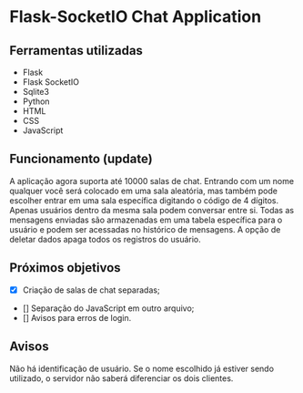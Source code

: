 # Flask-SocketIO Chat Application

## Ferramentas utilizadas
- Flask
- Flask SocketIO
- Sqlite3
- Python
- HTML
- CSS
- JavaScript

## Funcionamento (update)
A aplicação agora suporta até 10000 salas de chat. Entrando com um nome qualquer você será colocado em uma sala aleatória, mas também pode escolher entrar em uma sala específica digitando o código de 4 dígitos. Apenas usuários dentro da mesma sala podem conversar entre si. Todas as mensagens enviadas são armazenadas em uma tabela específica para o usuário e podem ser acessadas no histórico de mensagens. A opção de deletar dados apaga todos os registros do usuário.

## Próximos objetivos
- [x] Criação de salas de chat separadas;
- [] Separação do JavaScript em outro arquivo;
- [] Avisos para erros de login.

## Avisos
Não há identificação de usuário. Se o nome escolhido já estiver sendo utilizado, o servidor não saberá diferenciar os dois clientes.
